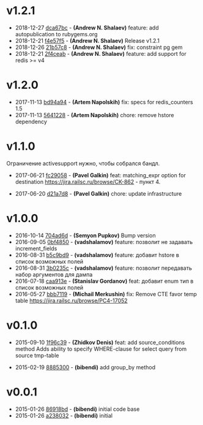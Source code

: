 # v1.2.1

* 2018-12-27 [dca67bc](../../commit/dca67bc) - __(Andrew N. Shalaev)__ feature: add autopublication to rubygems.org 
* 2018-12-21 [f4e57f5](../../commit/f4e57f5) - __(Andrew N. Shalaev)__ Release v1.2.1 
* 2018-12-26 [21b57c8](../../commit/21b57c8) - __(Andrew N. Shalaev)__ fix: constraint pg gem 
* 2018-12-21 [2f4ceab](../../commit/2f4ceab) - __(Andrew N. Shalaev)__ feature: add support for redis >= v4 

# v1.2.0

* 2017-11-13 [bd94a94](../../commit/bd94a94) - __(Artem Napolskih)__ fix: specs for redis_counters 1.5 
* 2017-11-13 [5641228](../../commit/5641228) - __(Artem Napolskih)__ chore: remove hstore dependency 

# v1.1.0

Ограничение activesupport нужно, чтобы собрался бандл.

* 2017-06-21 [fc29058](../../commit/fc29058) - __(Pavel Galkin)__ feat: matching_expr option for destination 
https://jira.railsc.ru/browse/CK-862 - пункт 4.

* 2017-06-20 [d21a7d8](../../commit/d21a7d8) - __(Pavel Galkin)__ chore: update infrastructure 

# v1.0.0

* 2016-10-14 [704ad6d](../../commit/704ad6d) - __(Semyon Pupkov)__ Bump version 
* 2016-09-05 [0bf4850](../../commit/0bf4850) - __(vadshalamov)__ feature: позволит не задавать increment_fields 
* 2016-08-31 [b5c9bd9](../../commit/b5c9bd9) - __(vadshalamov)__ feature: добавит hstore в список возможных полей 
* 2016-08-31 [3b0235c](../../commit/3b0235c) - __(vadshalamov)__ feature: позволит передавать набор аргументов для дампа 
* 2016-07-18 [caa913e](../../commit/caa913e) - __(Stanislav Gordanov)__ feat: добавит enum тип в список возможных полей 
* 2016-05-27 [bbb7119](../../commit/bbb7119) - __(Michail Merkushin)__ fix: Remove CTE favor temp table 
https://jira.railsc.ru/browse/PC4-17052

# v0.1.0

* 2015-09-10 [1f96c39](../../commit/1f96c39) - __(Zhidkov Denis)__ feat: add source_conditions method 
Adds ability to specify WHERE-clause for select query from source tmp-table

* 2015-02-19 [8885300](../../commit/8885300) - __(bibendi)__ add group_by method 

# v0.0.1

* 2015-01-26 [86918bd](../../commit/86918bd) - __(bibendi)__ initial code base 
* 2015-01-26 [a238032](../../commit/a238032) - __(bibendi)__ initial 
